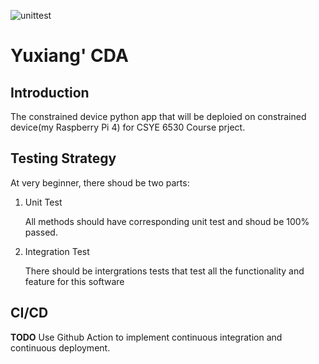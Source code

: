 ![unittest](https://github.com/NU-CSYE6530-Fall2020/constrained-device-app-Taowyoo/workflows/unittest/badge.svg?branch=chapter01)

# Yuxiang' CDA

## Introduction

The constrained device python app that will be deploied on constrained device(my Raspberry Pi 4) for CSYE 6530 Course prject.

## Testing Strategy

  At very beginner, there shoud be two parts:

1. Unit Test
  
    All methods should have corresponding unit test and shoud be 100% passed.

2. Integration Test

    There should be intergrations tests that test all the functionality and feature for this software
  
## CI/CD

**TODO** Use Github Action to implement continuous integration and continuous deployment.
